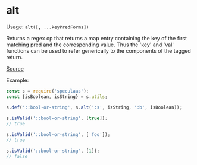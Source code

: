 alt
=====

Usage: ```alt([, ...keyPredForms])```

Returns a regex op that returns a map entry containing the key of the
first matching pred and the corresponding value. Thus the
'key' and 'val' functions can be used to refer generically to the
components of the tagged return.

[Source](https://github.com/mrijk/speculaas/blob/master/lib/alt.js)

Example:

```js
const s = require('speculaas');
const {isBoolean, isString} = s.utils;

s.def('::bool-or-string', s.alt(':s', isString, ':b', isBoolean));
    
s.isValid('::bool-or-string', [true]);
// true

s.isValid('::bool-or-string', ['foo']);
// true

s.isValid('::bool-or-string', [1]);
// false
```
